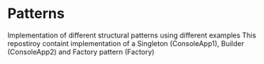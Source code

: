 # Patterns
Implementation of different structural patterns using different examples
This repostiroy containt implementation of a Singleton (ConsoleApp1), Builder (ConsoleApp2) and Factory pattern (Factory)

